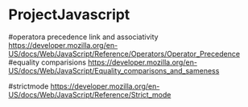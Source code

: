 # ProjectJavascript

#operatora precedence link and associativity
 https://developer.mozilla.org/en-US/docs/Web/JavaScript/Reference/Operators/Operator_Precedence
#equality comparisions
 https://developer.mozilla.org/en-US/docs/Web/JavaScript/Equality_comparisons_and_sameness

 #strictmode
 https://developer.mozilla.org/en-US/docs/Web/JavaScript/Reference/Strict_mode